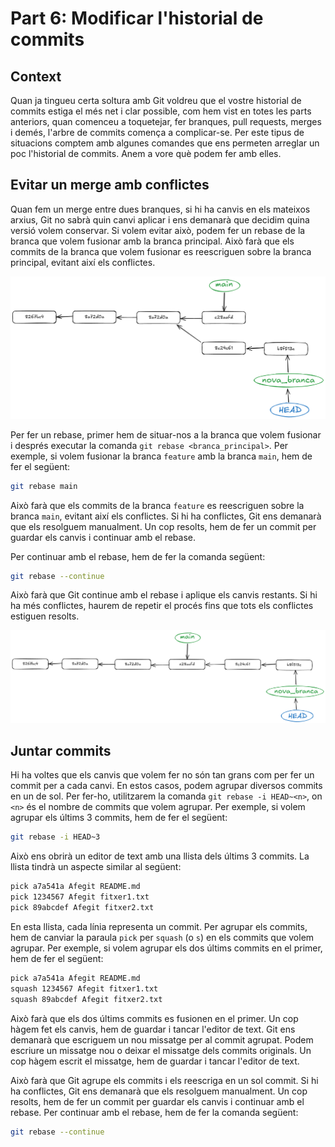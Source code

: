 # Part 6: Modificar l'historial de commits

## Context

Quan ja tingueu certa soltura amb Git voldreu que el vostre historial de commits estiga el més net i clar possible, com hem vist en totes les parts anteriors, quan comenceu a toquetejar, fer branques, pull requests, merges i demés, l'arbre de commits comença a complicar-se. Per este tipus de situacions comptem amb algunes comandes que ens permeten arreglar un poc l'historial de commits. Anem a vore què podem fer amb elles.

## Evitar un merge amb conflictes

Quan fem un merge entre dues branques, si hi ha canvis en els mateixos arxius, Git no sabrà quin canvi aplicar i ens demanarà que decidim quina versió volem conservar. Si volem evitar això, podem fer un rebase de la branca que volem fusionar amb la branca principal. Això farà que els commits de la branca que volem fusionar es reescriguen sobre la branca principal, evitant així els conflictes.

![Exemple de branques amb diversificació de camins](assets/image14.png)

Per fer un rebase, primer hem de situar-nos a la branca que volem fusionar i després executar la comanda `git rebase <branca_principal>`. Per exemple, si volem fusionar la branca `feature` amb la branca `main`, hem de fer el següent:

```bash
git rebase main
```

Això farà que els commits de la branca `feature` es reescriguen sobre la branca `main`, evitant així els conflictes. Si hi ha conflictes, Git ens demanarà que els resolguem manualment. Un cop resolts, hem de fer un commit per guardar els canvis i continuar amb el rebase.

Per continuar amb el rebase, hem de fer la comanda següent:

```bash
git rebase --continue
```

Això farà que Git continue amb el rebase i aplique els canvis restants. Si hi ha més conflictes, haurem de repetir el procés fins que tots els conflictes estiguen resolts.

![Resultat després del rebase](assets/image15.png)

## Juntar commits

Hi ha voltes que els canvis que volem fer no són tan grans com per fer un commit per a cada canvi. En estos casos, podem agrupar diversos commits en un de sol. Per fer-ho, utilitzarem la comanda `git rebase -i HEAD~<n>`, on `<n>` és el nombre de commits que volem agrupar.
Per exemple, si volem agrupar els últims 3 commits, hem de fer el següent:

```bash
git rebase -i HEAD~3
```

Això ens obrirà un editor de text amb una llista dels últims 3 commits. La llista tindrà un aspecte similar al següent:

```bash
pick a7a541a Afegit README.md
pick 1234567 Afegit fitxer1.txt
pick 89abcdef Afegit fitxer2.txt
```

En esta llista, cada línia representa un commit. Per agrupar els commits, hem de canviar la paraula `pick` per `squash` (o `s`) en els commits que volem agrupar. Per exemple, si volem agrupar els dos últims commits en el primer, hem de fer el següent:

```bash
pick a7a541a Afegit README.md
squash 1234567 Afegit fitxer1.txt
squash 89abcdef Afegit fitxer2.txt
```

Això farà que els dos últims commits es fusionen en el primer. Un cop hàgem fet els canvis, hem de guardar i tancar l'editor de text. Git ens demanarà que escriguem un nou missatge per al commit agrupat. Podem escriure un missatge nou o deixar el missatge dels commits originals. Un cop hàgem escrit el missatge, hem de guardar i tancar l'editor de text.

Això farà que Git agrupe els commits i els reescriga en un sol commit. Si hi ha conflictes, Git ens demanarà que els resolguem manualment. Un cop resolts, hem de fer un commit per guardar els canvis i continuar amb el rebase.
Per continuar amb el rebase, hem de fer la comanda següent:

```bash
git rebase --continue
```
